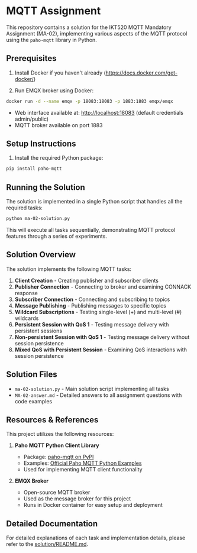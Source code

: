 # MQTT Assignment

This repository contains a solution for the IKT520 MQTT Mandatory Assignment (MA-02), implementing various aspects of the MQTT protocol using the `paho-mqtt` library in Python.

## Prerequisites

1. Install Docker if you haven't already (<https://docs.docker.com/get-docker/>)

2. Run EMQX broker using Docker:

```bash
docker run -d --name emqx -p 18083:18083 -p 1883:1883 emqx/emqx
```

- Web interface available at: <http://localhost:18083> (default credentials admin/public)
- MQTT broker available on port 1883

## Setup Instructions

1. Install the required Python package:

```bash
pip install paho-mqtt
```

## Running the Solution

The solution is implemented in a single Python script that handles all the required tasks:

```bash
python ma-02-solution.py
```

This will execute all tasks sequentially, demonstrating MQTT protocol features through a series of experiments.

## Solution Overview

The solution implements the following MQTT tasks:

1. **Client Creation** - Creating publisher and subscriber clients
2. **Publisher Connection** - Connecting to broker and examining CONNACK response
3. **Subscriber Connection** - Connecting and subscribing to topics
4. **Message Publishing** - Publishing messages to specific topics
5. **Wildcard Subscriptions** - Testing single-level (+) and multi-level (#) wildcards
6. **Persistent Session with QoS 1** - Testing message delivery with persistent sessions
7. **Non-persistent Session with QoS 1** - Testing message delivery without session persistence
8. **Mixed QoS with Persistent Session** - Examining QoS interactions with session persistence

## Solution Files

- `ma-02-solution.py` - Main solution script implementing all tasks
- `MA-02-answer.md` - Detailed answers to all assignment questions with code examples

## Resources & References

This project utilizes the following resources:

1. **Paho MQTT Python Client Library**
   - Package: [paho-mqtt on PyPI](https://pypi.org/project/paho-mqtt/)
   - Examples: [Official Paho MQTT Python Examples](https://github.com/eclipse-paho/paho.mqtt.python/tree/master/examples)
   - Used for implementing MQTT client functionality

2. **EMQX Broker**
   - Open-source MQTT broker
   - Used as the message broker for this project
   - Runs in Docker container for easy setup and deployment

## Detailed Documentation

For detailed explanations of each task and implementation details, please refer to the [solution/README.md](./solution/README.md).
